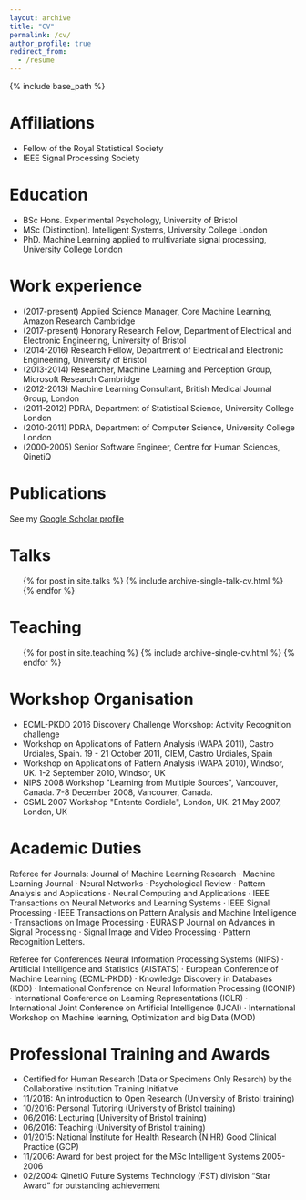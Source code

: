 ```yaml
---
layout: archive
title: "CV"
permalink: /cv/
author_profile: true
redirect_from:
  - /resume
---
```


{% include base_path %}

Affiliations
======

* Fellow of the Royal Statistical Society
* IEEE Signal Processing Society

Education
======

* BSc Hons. Experimental Psychology, University of Bristol
* MSc (Distinction). Intelligent Systems, University College London
* PhD. Machine Learning applied to multivariate signal processing, University College London


Work experience
======

* (2017-present) Applied Science Manager, Core Machine Learning, Amazon Research Cambridge
* (2017-present) Honorary Research Fellow, Department of Electrical and Electronic Engineering, University of Bristol
* (2014-2016) Research Fellow, Department of Electrical and Electronic Engineering, University of Bristol
* (2013-2014) Researcher, Machine Learning and Perception Group, Microsoft Research Cambridge
* (2012-2013) Machine Learning Consultant, British Medical Journal Group, London
* (2011-2012) PDRA, Department of Statistical Science, University College London
* (2010-2011) PDRA, Department of Computer Science, University College London
* (2000-2005) Senior Software Engineer, Centre for Human Sciences, QinetiQ

  
<!-- Skills
======
* Skill 1
* Skill 2
  * Sub-skill 2.1
  * Sub-skill 2.2
  * Sub-skill 2.3
* Skill 3 -->

Publications
======
See my [Google Scholar profile](https://scholar.google.co.uk/citations?user=oWGk9c8AAAAJ&hl=en)

Talks
======
  <ul>{% for post in site.talks %}
    {% include archive-single-talk-cv.html %}
  {% endfor %}</ul>
  
Teaching
======
  <ul>{% for post in site.teaching %}
    {% include archive-single-cv.html %}
  {% endfor %}</ul>
  
<!-- Service and leadership
======
* Currently signed in to 43 different slack teams -->

Workshop Organisation
======

* ECML-PKDD 2016 Discovery Challenge Workshop: Activity Recognition challenge
* Workshop on Applications of Pattern Analysis (WAPA 2011), Castro Urdiales, Spain. 19 - 21 October 2011, CIEM, Castro Urdiales, Spain
* Workshop on Applications of Pattern Analysis (WAPA 2010), Windsor, UK. 1-2 September 2010, Windsor, UK  
* NIPS 2008 Workshop "Learning from Multiple Sources", Vancouver, Canada. 7-8 December 2008, Vancouver, Canada.
* CSML 2007 Workshop "Entente Cordiale", London, UK. 21 May 2007, London, UK


Academic Duties
======

Referee for Journals: Journal of Machine Learning Research · Machine Learning Journal · Neural Networks · Psychological Review · Pattern Analysis and Applications · Neural Computing and Applications · IEEE Transactions on Neural Networks and Learning Systems · IEEE Signal Processing · IEEE Transactions on Pattern Analysis and Machine Intelligence · Transactions on Image Processing · EURASIP Journal on Advances in Signal Processing · Signal Image and Video Processing · Pattern Recognition Letters.

Referee for Conferences Neural Information Processing Systems (NIPS) · Artificial Intelligence and Statistics (AISTATS) · European Conference of Machine Learning (ECML-PKDD) · Knowledge Discovery in Databases (KDD) · International Conference on Neural Information Processing (ICONIP) · International Conference on Learning Representations (ICLR) · International Joint Conference on Artificial Intelligence (IJCAI) · International Workshop on Machine learning, Optimization and big Data (MOD)

Professional Training and Awards
======
* Certified for Human Research (Data or Specimens Only Resarch) by the Collaborative Institution Training Initiative
* 11/2016: An introduction to Open Research (University of Bristol training)
* 10/2016: Personal Tutoring (University of Bristol training)
* 06/2016: Lecturing (University of Bristol training)
* 06/2016: Teaching (University of Bristol training)
* 01/2015: National Institute for Health Research (NIHR) Good Clinical Practice (GCP)
* 11/2006: Award for best project for the MSc Intelligent Systems 2005-2006
* 02/2004: QinetiQ Future Systems Technology (FST) division “Star Award” for outstanding achievement
